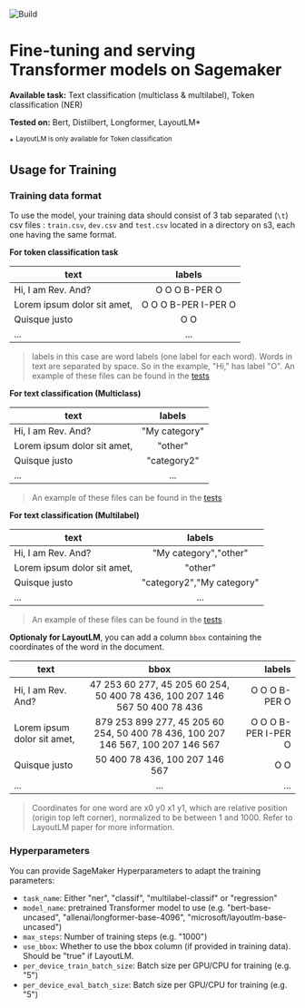 ![Build](https://codebuild.eu-central-1.amazonaws.com/badges?uuid=eyJlbmNyeXB0ZWREYXRhIjoic3AwRG9wSVRVZ1hiaytvUVlTQVNQbEdNVDdyaDYzMkJZY3dRZGdzNDAzSUdVWUpQaXhzUkx2RjBQZ093cTQ3UEkvVW52Y3NCZ1dqYkU4UGtmL0JiUVRzPSIsIml2UGFyYW1ldGVyU3BlYyI6IjE3dUcyN0ZsR3FSZkMyTjkiLCJtYXRlcmlhbFNldFNlcmlhbCI6MX0%3D&branch=master)

# Fine-tuning and serving Transformer models on Sagemaker

**Available task:** Text classification (multiclass & multilabel), Token classification (NER)

**Tested on:** Bert, Distilbert, Longformer, LayoutLM\*

\* <sup>LayoutLM is only available for Token classification</sup>

## Usage for Training

### Training data format

To use the model, your training data should consist of 3 tab separated (`\t`) csv files : `train.csv`, `dev.csv` and `test.csv` located in a directory on s3, each one having the same format.

**For token classification task**

| text        |  labels  |
| ------------- |:-------------:|
| Hi, I am Rev. And? | O O O B-PER O |
| Lorem ipsum dolor sit amet, | O O O B-PER I-PER O |
| Quisque justo | O O |
|...|...|

> labels in this case are word labels (one label for each word). Words in text are separated by space. So in the example, "Hi," has label "O".
> An example of these files can be found in the [tests](./tests/unit_tests/test_data/dataset_classif/)

**For text classification (Multiclass)**

| text        |  labels  |
| ------------- |:-------------:|
| Hi, I am Rev. And? | "My category" |
| Lorem ipsum dolor sit amet, | "other" |
| Quisque justo | "category2" |
|...|...|...|

> An example of these files can be found in the [tests](./tests/unit_tests/test_data/dataset_ner/)

**For text classification (Multilabel)**

| text        |  labels  |
| ------------- |:-------------:|
| Hi, I am Rev. And? | "My category","other" |
| Lorem ipsum dolor sit amet, | "other" |
| Quisque justo | "category2","My category" |
|...|...|...|

> An example of these files can be found in the [tests](./tests/unit_tests/test_data/dataset_multilabel_classif/)

**Optionaly for LayoutLM**, you can add a column `bbox` containing the coordinates of the word in the document.

| text        | bbox           | labels  |
| ------------- |:-------------:| -----:|
| Hi, I am Rev. And?   | 47 253 60 277, 45 205 60 254, 50 400 78 436, 100 207 146 567 50 400 78 436 | O O O B-PER O |
| Lorem ipsum dolor sit amet,      | 879 253 899 277, 45 205 60 254, 50 400 78 436, 100 207 146 567, 100 207 146 567 | O O O B-PER I-PER O |
| Quisque justo  | 50 400 78 436, 100 207 146 567 | O O |
|...|...|...|

> Coordinates for one word are x0 y0 x1 y1, which are relative position (origin top left corner), normalized to be between 1 and 1000. Refer to LayoutLM paper for more information.

### Hyperparameters

You can provide SageMaker Hyperparameters to adapt the training parameters:

* `task_name`: Either "ner", "classif", "multilabel-classif" or "regression"
* `model_name`: pretrained Transformer model to use (e.g. "bert-base-uncased", "allenai/longformer-base-4096", "microsoft/layoutlm-base-uncased")
* `max_steps`: Number of training steps (e.g. "1000")
* `use_bbox`: Whether to use the bbox column (if provided in training data). Should be "true" if LayoutLM.
* `per_device_train_batch_size`: Batch size per GPU/CPU for training (e.g. "5")
* `per_device_eval_batch_size`: Batch size per GPU/CPU for training (e.g. "5")